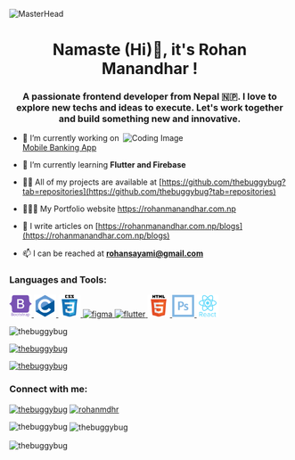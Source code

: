 ![MasterHead](https://miro.medium.com/max/1400/1*vkfI4nFNheC5v0p7wzDtGg.gif)
<h1 align="center">Namaste (Hi)👋, it's Rohan Manandhar !</h1>
<h3 align="center">A passionate frontend developer from Nepal 🇳🇵. I love to explore new techs and ideas to execute. Let's work together and build something new and innovative.</h3>
<img align="right" alt="Coding Image" width="300" src="https://uipep.in/wp-content/uploads/2021/07/app-development.gif">





- 🔭 I’m currently working on [Mobile Banking App](https://github.com/thebuggybug/flutter_ebanking)

- 🌱 I’m currently learning **Flutter and Firebase**

- 👨‍💻 All of my projects are available at [https://github.com/thebuggybug?tab=repositories](https://github.com/thebuggybug?tab=repositories)

- 🧑🏼‍💻 My Portfolio website https://rohanmanandhar.com.np

- 📝 I write articles on [https://rohanmanandhar.com.np/blogs](https://rohanmanandhar.com.np/blogs)

- 📫 I can be reached at **rohansayami@gmail.com**

<h3 align="left">Languages and Tools:</h3>
<p align="left"> <a href="https://getbootstrap.com" target="_blank" rel="noreferrer"> <img src="https://raw.githubusercontent.com/devicons/devicon/master/icons/bootstrap/bootstrap-plain-wordmark.svg" alt="bootstrap" width="40" height="40"/> </a> <a href="https://www.cprogramming.com/" target="_blank" rel="noreferrer"> <img src="https://raw.githubusercontent.com/devicons/devicon/master/icons/c/c-original.svg" alt="c" width="40" height="40"/> </a> <a href="https://www.w3schools.com/css/" target="_blank" rel="noreferrer"> <img src="https://raw.githubusercontent.com/devicons/devicon/master/icons/css3/css3-original-wordmark.svg" alt="css3" width="40" height="40"/> </a> <a href="https://www.figma.com/" target="_blank" rel="noreferrer"> <img src="https://www.vectorlogo.zone/logos/figma/figma-icon.svg" alt="figma" width="40" height="40"/> </a> <a href="https://flutter.dev" target="_blank" rel="noreferrer"> <img src="https://www.vectorlogo.zone/logos/flutterio/flutterio-icon.svg" alt="flutter" width="40" height="40"/> </a> <a href="https://www.w3.org/html/" target="_blank" rel="noreferrer"> <img src="https://raw.githubusercontent.com/devicons/devicon/master/icons/html5/html5-original-wordmark.svg" alt="html5" width="40" height="40"/> </a> <a href="https://www.photoshop.com/en" target="_blank" rel="noreferrer"> <img src="https://raw.githubusercontent.com/devicons/devicon/master/icons/photoshop/photoshop-line.svg" alt="photoshop" width="40" height="40"/> </a> <a href="https://reactjs.org/" target="_blank" rel="noreferrer"> <img src="https://raw.githubusercontent.com/devicons/devicon/master/icons/react/react-original-wordmark.svg" alt="react" width="40" height="40"/> </a> </p>


<p align="left"> <img src="https://komarev.com/ghpvc/?username=thebuggybug&label=Profile%20views&color=0e75b6&style=flat" alt="thebuggybug" /> </p>

<p align="left"> <a href="https://github.com/ryo-ma/github-profile-trophy"><img src="https://github-profile-trophy.vercel.app/?username=thebuggybug" alt="thebuggybug" /></a> </p>

<p align="left"> <a href="https://twitter.com/thebuggybug" target="blank"><img src="https://img.shields.io/twitter/follow/thebuggybug?logo=twitter&style=for-the-badge" alt="thebuggybug" /></a> </p>



<h3 align="left">Connect with me:</h3>
<p align="left">
<a href="https://twitter.com/thebuggybug" target="blank"><img align="center" src="https://raw.githubusercontent.com/rahuldkjain/github-profile-readme-generator/master/src/images/icons/Social/twitter.svg" alt="thebuggybug" height="30" width="40" /></a>
<a href="https://linkedin.com/in/rohanmdhr" target="blank"><img align="center" src="https://raw.githubusercontent.com/rahuldkjain/github-profile-readme-generator/master/src/images/icons/Social/linked-in-alt.svg" alt="rohanmdhr" height="30" width="40" /></a>
</p>



<p><img align="left" src="https://github-readme-stats.vercel.app/api/top-langs?username=thebuggybug&show_icons=true&locale=en&layout=compact" alt="thebuggybug" /></p>

<p>&nbsp;<img align="center" src="https://github-readme-stats.vercel.app/api?username=thebuggybug&show_icons=true&locale=en" alt="thebuggybug" /></p>

<p><img align="center" src="https://github-readme-streak-stats.herokuapp.com/?user=thebuggybug&" alt="thebuggybug" /></p>
